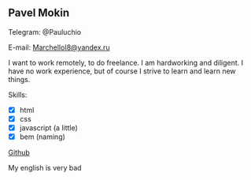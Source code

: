 ## Pavel Mokin

Telegram: @Pauluchio

E-mail: MarchelloI8@yandex.ru

I want to work remotely, to do freelance. I am hardworking and diligent. I have no work experience, but of course I strive to learn and learn new things.

Skills: 
* [x] html
* [x] css
* [x] javascript (a little)
* [x] bem (naming)

[Github](https://github.com/MarchelloI8)

My english is very bad
